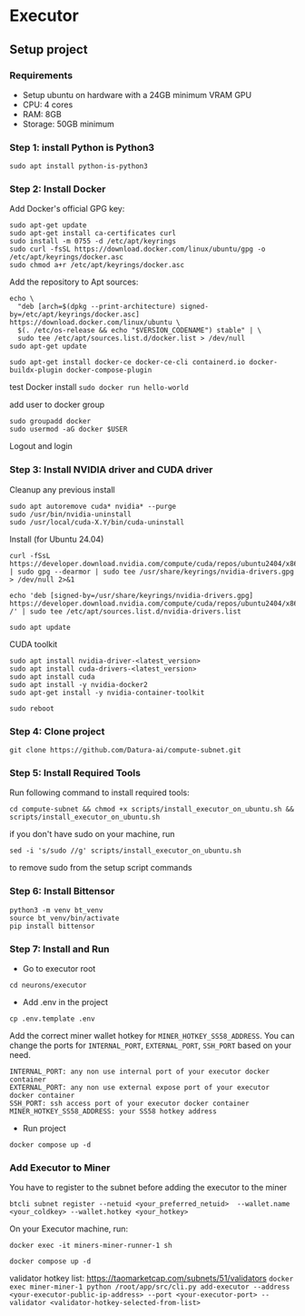 # Executor

## Setup project
### Requirements
* Setup ubuntu on hardware with a 24GB minimum VRAM GPU
* CPU: 4 cores
* RAM: 8GB
* Storage: 50GB minimum

### Step 1: install Python is Python3
` sudo apt install python-is-python3 `

### Step 2: Install Docker
Add Docker's official GPG key:
```
sudo apt-get update
sudo apt-get install ca-certificates curl
sudo install -m 0755 -d /etc/apt/keyrings
sudo curl -fsSL https://download.docker.com/linux/ubuntu/gpg -o /etc/apt/keyrings/docker.asc
sudo chmod a+r /etc/apt/keyrings/docker.asc
```

Add the repository to Apt sources:
```
echo \
  "deb [arch=$(dpkg --print-architecture) signed-by=/etc/apt/keyrings/docker.asc] https://download.docker.com/linux/ubuntu \
  $(. /etc/os-release && echo "$VERSION_CODENAME") stable" | \
  sudo tee /etc/apt/sources.list.d/docker.list > /dev/null
sudo apt-get update

sudo apt-get install docker-ce docker-ce-cli containerd.io docker-buildx-plugin docker-compose-plugin
```

test Docker install
`sudo docker run hello-world`

add user to docker group
```
sudo groupadd docker
sudo usermod -aG docker $USER
```

Logout and login

### Step 3: Install NVIDIA driver and CUDA driver

Cleanup any previous install
```
sudo apt autoremove cuda* nvidia* --purge
sudo /usr/bin/nvidia-uninstall
sudo /usr/local/cuda-X.Y/bin/cuda-uninstall
```

Install (for Ubuntu 24.04)
```
curl -fSsL https://developer.download.nvidia.com/compute/cuda/repos/ubuntu2404/x86_64/3bf863cc.pub | sudo gpg --dearmor | sudo tee /usr/share/keyrings/nvidia-drivers.gpg > /dev/null 2>&1

echo 'deb [signed-by=/usr/share/keyrings/nvidia-drivers.gpg] https://developer.download.nvidia.com/compute/cuda/repos/ubuntu2404/x86_64/ /' | sudo tee /etc/apt/sources.list.d/nvidia-drivers.list

sudo apt update
```

CUDA toolkit
```
sudo apt install nvidia-driver-<latest_version>
sudo apt install cuda-drivers-<latest_version>
sudo apt install cuda
sudo apt install -y nvidia-docker2
sudo apt-get install -y nvidia-container-toolkit

sudo reboot
```

### Step 4: Clone project

```
git clone https://github.com/Datura-ai/compute-subnet.git
```

### Step 5: Install Required Tools

Run following command to install required tools: 
```shell
cd compute-subnet && chmod +x scripts/install_executor_on_ubuntu.sh && scripts/install_executor_on_ubuntu.sh
```

if you don't have sudo on your machine, run
```shell
sed -i 's/sudo //g' scripts/install_executor_on_ubuntu.sh
```
to remove sudo from the setup script commands

### Step 6: Install Bittensor
```
python3 -m venv bt_venv
source bt_venv/bin/activate
pip install bittensor
```

### Step 7: Install and Run

* Go to executor root
```shell
cd neurons/executor
```

* Add .env in the project
```shell
cp .env.template .env
```

Add the correct miner wallet hotkey for `MINER_HOTKEY_SS58_ADDRESS`.
You can change the ports for `INTERNAL_PORT`, `EXTERNAL_PORT`, `SSH_PORT` based on your need.

```
INTERNAL_PORT: any non use internal port of your executor docker container
EXTERNAL_PORT: any non use external expose port of your executor docker container
SSH_PORT: ssh access port of your executor docker container
MINER_HOTKEY_SS58_ADDRESS: your SS58 hotkey address
```

* Run project
```shell
docker compose up -d
```
### Add Executor to Miner
You have to register to the subnet before adding the executor to the miner

`btcli subnet register --netuid <your_preferred_netuid>  --wallet.name  <your_coldkey> --wallet.hotkey <your_hotkey>`

On your Executor machine, run:
```
docker exec -it miners-miner-runner-1 sh

docker compose up -d
```

validator hotkey list: https://taomarketcap.com/subnets/51/validators
`docker exec miner-miner-1 python /root/app/src/cli.py add-executor --address <your-executor-public-ip-address> --port <your-executor-port> --validator <validator-hotkey-selected-from-list>`

